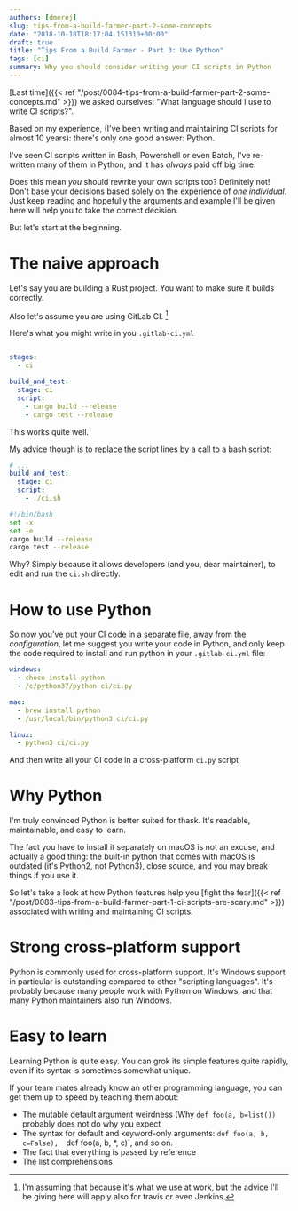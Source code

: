 ```yaml
---
authors: [dmerej]
slug: tips-from-a-build-farmer-part-2-some-concepts
date: "2018-10-18T18:17:04.151310+00:00"
draft: true
title: "Tips From a Build Farmer - Part 3: Use Python"
tags: [ci]
summary: Why you should consider writing your CI scripts in Python
---
```


[Last time]({{< ref "/post/0084-tips-from-a-build-farmer-part-2-some-concepts.md" >}}) we asked ourselves: "What language should I use to write CI scripts?".

Based on my experience, (I've been writing and maintaining CI scripts for almost 10 years): there's only one good answer: Python.

I've seen CI scripts written in Bash, Powershell or even Batch, I've re-written many of them in Python, and it has *always* paid off big time.

Does this mean *you* should rewrite your own scripts too? Definitely not! Don't base your decisions based solely on the experience of *one individual*. Just keep reading and hopefully the arguments and example I'll be given here will help you to take the correct decision.

But let's start at the beginning.

# The naive approach

Let's say you are building a Rust project. You want to make sure it builds correctly.

Also let's assume you are using GitLab CI. [^1]

Here's what you might write in you `.gitlab-ci.yml`

```yaml

stages:
  - ci

build_and_test:
  stage: ci
  script:
    - cargo build --release
    - cargo test --release
```

This works quite well.

My advice though is to replace the script lines by a call to a bash script:

```yaml
# ...
build_and_test:
  stage: ci
  script:
    - ./ci.sh
```

```bash
#!/bin/bash
set -x
set -e
cargo build --release
cargo test --release
```

Why? Simply because it allows developers (and you, dear maintainer), to edit and run the `ci.sh` directly.

# How to use Python

So now you've put your CI code in a separate file, away from the *configuration*, let  me suggest you write your code in Python, and
only keep the code required to install and run python in your `.gitlab-ci.yml` file:

```yaml
windows:
  - choco install python
  - /c/python37/python ci/ci.py

mac:
  - brew install python
  - /usr/local/bin/python3 ci/ci.py

linux:
  - python3 ci/ci.py
```

And then write all your CI code in a cross-platform `ci.py` script


# Why Python

I'm truly convinced Python is better suited for thask. It's readable, maintainable, and easy to learn.

The fact you have to install it separately on macOS is not an excuse, and actually a good thing: the built-in python that comes with macOS is outdated (it's Python2, not Python3), close source, and you may break things if you use it.

So let's take a look at how Python features help you [fight the fear]({{< ref "/post/0083-tips-from-a-build-farmer-part-1-ci-scripts-are-scary.md" >}}) associated with writing and maintaining CI scripts.

[^1]: I'm assuming that because it's what we use at work, but the advice I'll be giving here will apply also for travis or even Jenkins.

# Strong cross-platform support

Python is commonly used for cross-platform support. It's Windows support in particular is outstanding compared to other "scripting languages". It's probably because many people work with Python on Windows, and that many Python maintainers also run Windows.

# Easy to learn

Learning Python is quite easy. You can grok its simple features quite rapidly, even if its syntax is sometimes somewhat unique.

If your team mates already know an other programming language, you can get them up to speed by teaching them about:

* The mutable default argument weirdness (Why `def foo(a, b=list())` probably does not do why you expect
* The syntax for default and keyword-only arguments: `def foo(a, b, c=False),  `def foo(a, b, *, c)`, and so on.
* The fact that everything is passed by reference
* The list comprehensions
